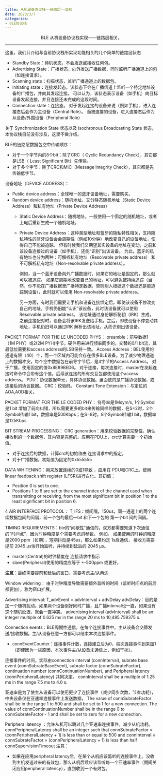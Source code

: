 ```yaml
---
title: 从机设备协议栈——链路层——草稿
date: 2023/3/7
categories: 
- BLE协议栈
---
```


<center>
BLE 从机设备协议栈实现——链路层相关。
</center>

<!--more-->

***



这里，我们只介绍与当前协议栈所实现功能相关的几个简单的链路层状态

- Standby State：待机状态，不会发送或接收任何包。
- Advertising State：广播状态，向外发送广播数据，同时监听广播通道上的包（如连接请求）。
- Scanning state：扫描状态，监听广播通道上的数据包。
- Initiating state：连接发起态，该状态下会在广播信道上监听一个特定地址设备的广播包，并向其发起连接。
                      可以认为，该状态表示设备（如手机）向目标设备发起连接，并且连接还未完成的这段时间。
- Connection state：连接态。
  对于发起连接的设备来说（例如手机），进入连接态后会作为主设备（Central Role）。
  而被连接的设备，进入连接态后作为从设备/外围设备（Peripheral Role）

关于  Synchronization State 状态以及  Isochronous Broadcasting State 状态，本协议栈目前没有涉及，这里不做介绍。


BLE的链路层数据包空中传输顺序：
- 对于一个字节内的8个bit：除了CRC（ Cyclic Redundancy Check），其它都是LSB（ Least Significant Bit）先传输。
- 对于多个字节：除了CRC和MIC（Message Integrity Check），其它都是先传输低字节。


设备地址（DEVICE ADDRESS）：
- Public device address：全球唯一的蓝牙设备地址，需要购买。
- Random device address：随机地址，又分静态随机地址（Static Device Address）和私有地址（Private Device Address）
  -  Static Device Address：随机地址，一般使用一个固定的随机地址，或者上电后重新生成一个随机地址。
  - Private Device Address：这种类型地址和蓝牙的隐私特性相关，支持隐私特性的蓝牙设备会会周期性（例如10分钟）地改变自己的设备地址，使得自己不能被追踪。
                            但有时候我们又期望其实设备的地址在变动，之前和该设备连接过的设备（如手机），还能“识别”出该设备。
      为此，蓝牙的私有地址也分为两种：可解析私有地址（Resolvable private address） 和不可解析私有地址（Non-resolvable private address）。

      例如，当一个蓝牙设备向外广播数据时，如果它的地址是固定的，那么就可以被追踪。
      如果它周期地改变自己的地址，可以避免被持续追踪（当然，你不能在广播数据里广播特定数据，否则别人根据这个数据还是能追踪到设备），此时就可以使用 Non-resolvable private address。
      
      另一方面，有时我们需要让手机和设备连接绑定后，即使该设备不停改变自己的地址，手机仍旧能“认识”该设备，此时该设备就可以使用Resolvable private address。 
      该地址通过身份解析秘钥（IRK）生成，之前连接配对时，设备会将该IRK发送给手机。之后，即使设备不停变动其地址，手机仍旧可以通过IRK 解析出该地址，从而识别出该设备。


PACKET FORMAT FOR THE LE UNCODED PHYS：
preamble：前导数据1（1M PHY）或2(2M PYH)字节，硬件用来进行频率同步的。交替的0/1 bit流，其最低位需要和access address的LSB保持一致。
Access Address：BEL使用的通道有限（40）个，而一个区域内可能会存在很多BLE设备，为了减少物理通道上的数据冲突，每个空中数据包在前导字节后，是4字节的Access Address。
                对于广播，使用固定的值0x8E89BED6。
                对于连接，每次连接时，master在发起连接时命令中会带有这个值，后续该连接的所有交互包都使用这个access address。
PDU：协议数据单元，具体协议数据。里面放的是广播协议数据，或连接后的协议数据。
CRC：校验码。
Constant Tone Extension：与定位的AOA,AOD相关。

PACKET FORMAT FOR THE LE CODED PHY：  符号率是1Msym/s, 1个Symbol是1 bit
增加了前向纠错，所以需要更多的bit来传输同样的数据，在S=2时，2个Symbol传输1 bit，数据率是500Kbps；在S=8时，8个Symbol传输1 bit，数据率是125Kbps



BIT STREAM PROCESSING：
CRC generation：用来校验数据的完整性，确认接收到的一个数据包，其内容是完整的。应用在PDU上，crc计算需要一个初始值。
- 对于连接后的数据，计算crc的初始值由 连接请求中的指定。
- 对于广播数据，初始值为固定的0x555555
  
DATA WHITENING：用来放置连续的0或1导致 ，应用在 PDU和CRC上。使用linear feedback shift register (LFSR)进行白化。其初值：
- Position 0 is set to one.
- Positions 1 to 6 are set to the channel index of the channel used when 
transmitting or receiving, from the most significant bit in position 1 to the 
least significant bit in position 6.


4 AIR INTERFACE PROTOCOL：
T_IFS：帧间隔，150us，同一通道上的两个连续数据包间的间隔，前一个包的最后一bit 和下一个包的 第一个bit 间的间隔。

TIMING REQUIREMENTS：ble的“间歇性”通信的，双方都需要知道下次通信的“时间点”，因为时钟精度是个需要考虑的参数。
            例如， 如果使用的时钟的精度是2000 ppm（长期），短期抖动是45us，那么如果约定 1s后通信， 接收方需要提前 2045 µs快开始监听，并持续到延后的 2045 µs。
- master(Central)的时钟精度在 连接请求中指示
- slave(Peripheral)使用的精度应等于 +-500ppm 或更好。

**注意**：最终需要提前和延后的窗口，需要考虑主/从两边


Window widening： 由于时钟精度导致需要额外监听的时间（监听时间点的前后都要加），称为窗口扩展。


Advertising interval:
  T_advEvent = advInterval + advDelay
  advDelay：目的是加一个随机扰动，如果两个设备刚好同时广播，且广播interval也一直，如果没有这个随机延迟，就会一直冲突。
  advertising interval (advInterval) shall be an integer multiple of 0.625 ms in the range 20 ms to 10,485.759375 s.


Connection events：BLE周期性通信，在每个连接事件中，主从设备会交替发送/接收数据。主/从设备任意一方都可以结束本次连接事件。
- connEventCounter：连接事件计数，连接建立后为0，每次连接事件到来加1（即使因为一些原因，本次事件主/从设备未通信上，例如干扰）。

连接事件的时间，实际由connection interval (connInterval), subrate base event (connSubrateBaseEvent), subrate factor (connSubrateFactor), continuation number (connContinuationNumber), and Peripheral latency (connPeripheralLatency) 共同决定。
connInterval shall be a multiple of 1.25 ms in the range 7.5 ms to 4.0 s.

亚速率是为了使主从设备可以使用更少了连接事件（减少同步次数，节省功耗），中央设备仅在亚速率连接事件上发送数据，
The value of connSubrateFactor shall be in the range 1 to 500 and shall be set  to 1 for a new connection.
The value of connContinuationNumber shall be in the range 0 to connSubrateFactor - 1 and shall be set to zero for a new connection.

Peripheral latency ：允许从机可以跳过几个亚速率连接事件，减少从机功耗。
connPeripheralLatency shall be an integer such that connSubrateFactor × (connPeripheralLatency + 1) is less than or equal to 500 and connInterval × connSubrateFactor × (connPeripheralLatency + 1) is less than half connSupervisionTimeout
注意：
- 如果在应用peripheral latency后，在某个从机应该监听的连接事件上，没收到主机发送过来的有效包，那么从机后续应该监听每一个亚速率事件（期间关闭应用peripheral latency），直到收到一个有效包。
